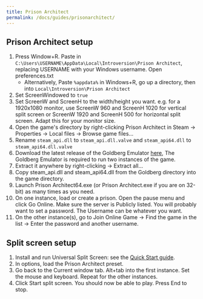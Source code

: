 ```yaml
---
title: Prison Architect
permalink: /docs/guides/prisonarchitect/
---
```


## Prison Architect setup
1. Press Window+R. Paste in `C:\Users\USERNAME\AppData\Local\Introversion\Prison Architect`, replacing USERNAME with your Windows username. Open preferences.txt
    * Alternatively, Paste `%appdata%` in Windows+R, go up a directory, then into `Local\Introversion\Prison Architect`
1. Set ScreenWindowed to `true`
1. Set ScreenW and ScreenH to the width/height you want. e.g. for a 1920x1080 monitor, use ScreenW 960 and ScreenH 1020 for vertical split screen or ScreenW 1920 and ScreenH 500 for horizontal split screen. Adapt this for your monitor size.
1. Open the game's directory by right-clicking Prison Architect in Steam -> Properties -> Local files -> Browse game files...
1. Rename `steam_api.dll` to `steam_api.dll.valve` and `steam_api64.dll` to `steam_api64.dll.valve`
1. Download the latest release of the Goldberg Emulator [here](https://gitlab.com/Mr_Goldberg/goldberg_emulator/releases), The Goldberg Emulator is required to run two instances of the game.
1. Extract it anywhere by right-clicking -> Extract all...
1. Copy steam_api.dll and steam_api64.dll from the Goldberg directory into the game directory.
1. Launch Prison Architect64.exe (or Prison Architect.exe if you are on 32-bit) as many times as you need.
1. On one instance, load or create a prison. Open the pause menu and click Go Online. Make sure the server is Publicly listed. You will probably want to set a password. The Username can be whatever you want.
1. On the other instance(s), go to Join Online Game -> Find the game in the list -> Enter the password and another username.

## Split screen setup
1. Install and run Universal Split Screen: see the [Quick Start guide](https://universalsplitscreen.github.io/docs/quickstart/).
1. In options, load the Prison Architect preset.
1. Go back to the Current window tab. Alt+tab into the first instance. Set the mouse and keyboard. Repeat for the other instances.
1. Click Start split screen. You should now be able to play. Press End to stop.
